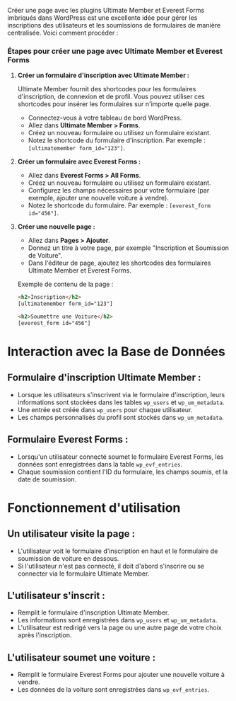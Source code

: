 Créer une page avec les plugins Ultimate Member et Everest Forms imbriqués dans WordPress est une excellente idée pour gérer les inscriptions des utilisateurs et les soumissions de formulaires de manière centralisée. Voici comment procéder :

### Étapes pour créer une page avec Ultimate Member et Everest Forms

1. **Créer un formulaire d'inscription avec Ultimate Member :**

   Ultimate Member fournit des shortcodes pour les formulaires d'inscription, de connexion et de profil. Vous pouvez utiliser ces shortcodes pour insérer les formulaires sur n'importe quelle page.

   - Connectez-vous à votre tableau de bord WordPress.
   - Allez dans **Ultimate Member > Forms**.
   - Créez un nouveau formulaire ou utilisez un formulaire existant.
   - Notez le shortcode du formulaire d'inscription. Par exemple : `[ultimatemember form_id="123"]`.

2. **Créer un formulaire avec Everest Forms :**

   - Allez dans **Everest Forms > All Forms**.
   - Créez un nouveau formulaire ou utilisez un formulaire existant.
   - Configurez les champs nécessaires pour votre formulaire (par exemple, ajouter une nouvelle voiture à vendre).
   - Notez le shortcode du formulaire. Par exemple : `[everest_form id="456"]`.

3. **Créer une nouvelle page :**

   - Allez dans **Pages > Ajouter**.
   - Donnez un titre à votre page, par exemple "Inscription et Soumission de Voiture".
   - Dans l'éditeur de page, ajoutez les shortcodes des formulaires Ultimate Member et Everest Forms.

   Exemple de contenu de la page :

   ```html
   <h2>Inscription</h2>
   [ultimatemember form_id="123"]

   <h2>Soumettre une Voiture</h2>
   [everest_form id="456"]
# Interaction avec la Base de Données

## Formulaire d'inscription Ultimate Member :

- Lorsque les utilisateurs s'inscrivent via le formulaire d'inscription, leurs informations sont stockées dans les tables `wp_users` et `wp_um_metadata`.
- Une entrée est créée dans `wp_users` pour chaque utilisateur.
- Les champs personnalisés du profil sont stockés dans `wp_um_metadata`.

## Formulaire Everest Forms :

- Lorsqu'un utilisateur connecté soumet le formulaire Everest Forms, les données sont enregistrées dans la table `wp_evf_entries`.
- Chaque soumission contient l'ID du formulaire, les champs soumis, et la date de soumission.

# Fonctionnement d'utilisation

## Un utilisateur visite la page :

- L'utilisateur voit le formulaire d'inscription en haut et le formulaire de soumission de voiture en dessous.
- Si l'utilisateur n'est pas connecté, il doit d'abord s'inscrire ou se connecter via le formulaire Ultimate Member.

## L'utilisateur s'inscrit :

- Remplit le formulaire d'inscription Ultimate Member.
- Les informations sont enregistrées dans `wp_users` et `wp_um_metadata`.
- L'utilisateur est redirigé vers la page ou une autre page de votre choix après l'inscription.

## L'utilisateur soumet une voiture :

- Remplit le formulaire Everest Forms pour ajouter une nouvelle voiture à vendre.
- Les données de la voiture sont enregistrées dans `wp_evf_entries`.

